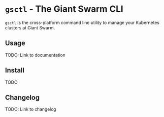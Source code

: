 # `gsctl` - The Giant Swarm CLI

`gsctl` is the cross-platform command line utility to manage your Kubernetes clusters at Giant Swarm.

## Usage

TODO: Link to documentation

## Install

TODO

## Changelog

TODO: Link to changelog

